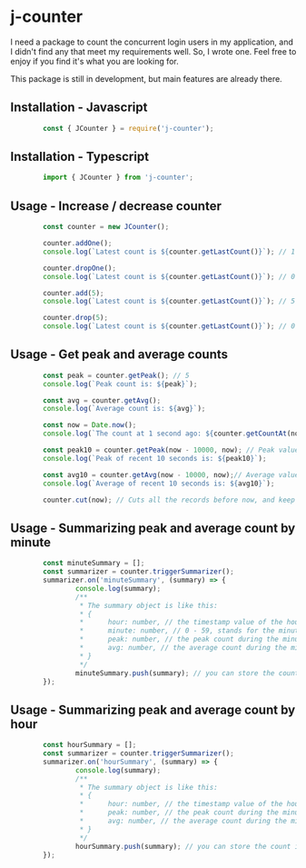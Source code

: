 # j-counter
I need a package to count the concurrent login users in my application, and I didn't find any that meet my requirements well. So, I wrote one.
Feel free to enjoy if you find it's what you are looking for.

This package is still in development, but main features are already there.

## Installation - Javascript
```Javascript
        const { JCounter } = require('j-counter');
```
## Installation - Typescript
```Javascript
        import { JCounter } from 'j-counter';
```
## Usage - Increase / decrease counter
```Javascript
        const counter = new JCounter();

        counter.addOne();
        console.log(`Latest count is ${counter.getLastCount()}`); // 1

        counter.dropOne();
        console.log(`Latest count is ${counter.getLastCount()}`); // 0

        counter.add(5);
        console.log(`Latest count is ${counter.getLastCount()}`); // 5

        counter.drop(5);
        console.log(`Latest count is ${counter.getLastCount()}`); // 0
```
## Usage - Get peak and average counts
```Javascript
        const peak = counter.getPeak(); // 5
        console.log(`Peak count is: ${peak}`);

        const avg = counter.getAvg();
        console.log(`Average count is: ${avg}`);

        const now = Date.now();
        console.log(`The count at 1 second ago: ${counter.getCountAt(now - 1000)}`);

        const peak10 = counter.getPeak(now - 10000, now); // Peak value of recent 10 seconds
        console.log(`Peak of recent 10 seconds is: ${peak10}`);

        const avg10 = counter.getAvg(now - 10000, now);// Average value of recent 10 seconds
        console.log(`Average of recent 10 seconds is: ${avg10}`);

        counter.cut(now); // Cuts all the records before now, and keep the count at now.
```
## Usage - Summarizing peak and average count by minute
```Javascript
        const minuteSummary = [];
        const summarizer = counter.triggerSummarizer();
        summarizer.on('minuteSummary', (summary) => {
                console.log(summary);
                /**
                 * The summary object is like this: 
                 * {
                 *      hour: number, // the timestamp value of the hour
                 *      minute: number, // 0 - 59, stands for the minute
                 *      peak: number, // the peak count during the minute
                 *      avg: number, // the average count during the minute
                 * }
                 */
                minuteSummary.push(summary); // you can store the count into database if need.
        });
```
## Usage - Summarizing peak and average count by hour
```Javascript
        const hourSummary = [];
        const summarizer = counter.triggerSummarizer();
        summarizer.on('hourSummary', (summary) => {
                console.log(summary);
                /**
                 * The summary object is like this: 
                 * {
                 *      hour: number, // the timestamp value of the hour
                 *      peak: number, // the peak count during the minute
                 *      avg: number, // the average count during the minute
                 * }
                 */
                hourSummary.push(summary); // you can store the count into database if need.
        });
```

